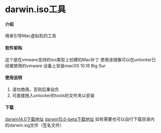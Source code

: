 # darwin.iso工具

#### 介绍

用来引导Mac虚拟机的工具

#### 软件架构

这个是在vmware支持的iso类型上创建的Mac补丁
使用该镜像可以在unlocker已经被使用的vmware
设备上安装macOS 10.16 Big Sur

#### 使用说明

1.  请勿商用，否则后果自负
2.  可直接拖入unlocker的tools的文件夹以安装

#### 下载

[darwin14.0下载地址]((https://github.com/gaxCat/darwiniso-tool/blob/main/darwin.iso))
[darwin15.0-beta下载地址](https://gitee.com/pwbc/darwiniso-tool/raw/master/darwinPre15.iso)
如有需要也可以自行下载目录内的darwin.sig文件（签名文件）

